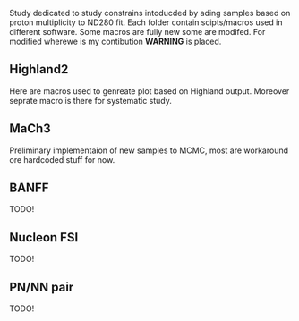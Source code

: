 Study dedicated to study constrains intoducded by ading samples based on proton multiplicity to ND280 fit. Each folder contain scipts/macros used in different software. Some macros are fully new some are modifed. For modified wherewe is my contibution **WARNING** is placed.

## Highland2
Here are macros used to genreate plot based on Highland output. Moreover seprate macro is there for systematic study.

## MaCh3
Preliminary implementaion of new samples to MCMC, most are workaround ore hardcoded stuff for now.

## BANFF
TODO!

## Nucleon FSI
TODO!

## PN/NN pair
TODO!
